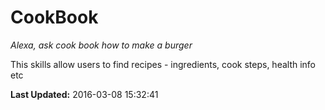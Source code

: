 # CookBook
*Alexa, ask cook book how to make a burger*

This skills allow users to find recipes - ingredients, cook steps, health info etc

**Last Updated:** 2016-03-08 15:32:41